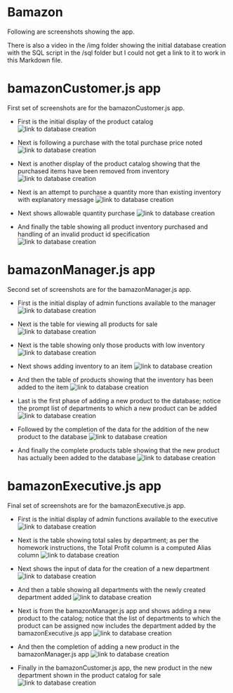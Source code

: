 # Bamazon
Following are screenshots showing the app.

There is also a video in the /img folder showing the initial database creation with the SQL script in the /sql folder but I could not get a link to it to work in this Markdown file.

# bamazonCustomer.js app

First set of screenshots are for the bamazonCustomer.js app.

* First is the initial display of the product catalog
![link to database creation](img/Cust1A.png)

* Next is following a purchase with the total purchase price noted
![link to database creation](img/Cust1B.png)

* Next is another display of the product catalog showing
that the purchased items have been removed from inventory
![link to database creation](img/Cust1C.png)

* Next is an attempt to purchase a quantity more than existing inventory with explanatory message
![link to database creation](img/Cust1D.png)

* Next shows allowable quantity purchase 
![link to database creation](img/Cust1E.png)

* And finally the table showing all product inventory purchased and handling of an invalid product id specification
![link to database creation](img/Cust1F.png)

# bamazonManager.js app

Second set of screenshots are for the bamazonManager.js app.

* First is the initial display of admin functions available to the manager
![link to database creation](img/Mgr1A.png)

* Next is the table for viewing all products for sale
![link to database creation](img/Mgr1B.png)

* Next is the table showing only those products with low inventory
![link to database creation](img/Mgr1C.png)

* Next shows adding inventory to an item
![link to database creation](img/Mgr1D.png)

* And then the table of products showing that the inventory has been added to the item
![link to database creation](img/Mgr1E.png)

* Last is the first phase of adding a new product to the database; notice the prompt list of departments to which a new product can be added
![link to database creation](img/Mgr1F.png)

* Followed by the completion of the data for the addition of the new product to the database
![link to database creation](img/Mgr1G.png)

* And finally the complete products table showing that the new product has actually been added to the database
![link to database creation](img/Mgr1H.png)

# bamazonExecutive.js app

Final set of screenshots are for the bamazonExecutive.js app.

* First is the initial display of admin functions available to the executive
![link to database creation](img/Exec1A.png)

* Next is the table showing total sales by department; as per the homework instructions, the Total Profit column is a computed Alias column
![link to database creation](img/Exec1B.png)

* Next shows the input of data for the creation of a new department
![link to database creation](img/Exec1C.png)

* And then a table showing all departments with the newly created department added
![link to database creation](img/Exec1D.png)

* Next is from the bamazonManager.js app and shows adding a new product to the catalog; notice that the list of departments to which the product can be assigned now includes the department added by the bamazonExecutive.js app
![link to database creation](img/Exec1E.png)

* And then the completion of adding a new product in the bamazonManager.js app
![link to database creation](img/Exec1F.png)

* Finally in the bamazonCustomer.js app, the new product in the new department shown in the product catalog for sale
![link to database creation](img/Exec1G.png)

